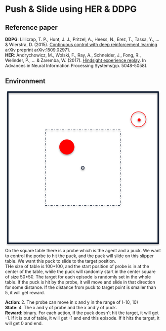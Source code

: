 # Push & Slide using HER & DDPG
## Reference paper
**DDPG**: Lillicrap, T. P., Hunt, J. J., Pritzel, A., Heess, N., Erez, T., Tassa, Y., ... & Wierstra, D. (2015). [Continuous control with deep reinforcement learning](https://arxiv.org/pdf/1509.02971.pdf). arXiv preprint arXiv:1509.02971.  
**HER**: Andrychowicz, M., Wolski, F., Ray, A., Schneider, J., Fong, R., Welinder, P., ... & Zaremba, W. (2017). [Hindsight experience replay](https://arxiv.org/pdf/1707.01495.pdf). In Advances in Neural Information Processing Systems(pp. 5048-5058).  
## Environment
![alt text](table.png)
On the square table there is a probe which is the agent and a puck. We want to control the porbe to hit the puck, and the puck will slide on this slipper table. We want this puck to slide to the target position.  
THe size of table is 100\*100, and the start position of probe is in at the center of the table, while the puck will randomly start in the center square of size 50\*50. The target for each episode is randomly set in the whole table. If the puck is hit by the probe, it will move and slide in that direction for some distance. If the distance from puck to target point is smaller than 5, it will get reward.

**Action**: 2. The probe can move in x and y in the range of (-10, 10)  
**State**: 4. The x and y of probe and the x and y of puck.  
**Reward**: binary. For each action, if the puck doesn't hit the target, it will get -1. If it is out of table, it will get -1 and end this episode. If it hits the target, it will get 0 and end.
